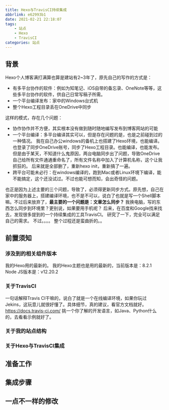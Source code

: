 ```yaml
---
title: Hexo与TravisCI持续集成
abbrlink: e62993b1
date: 2021-02-21 22:18:07
tags:
    - 站点
    - Hexo
    - TravisCI
categories: 站点
---
```


## 背景
Hexo个人博客满打满算也算是建站有2~3年了，原先自己的写作的方式是：
- 有多平台协作的软件：例如为知笔记、iOS自带的备忘录、OneNote等等，这些多平台协作的软件，供自己日常写稿子所需。
- 一个平台编译发布：家中的Windows台式机
- 整个Hexo工程目录丢在OneDrive中同步

这样的模式，存在几个问题：
<!-- more -->
- 协作协作并不方便，其实根本没有做到随时随地编写发布到博客网站的可能
- 一个平台编译：多平台编译其实可以，但是存在问题的是，也是之前碰到过的一种情况。
我在自己办公windows的备机上也搭建了Hexo环境，也能编译。也登录了同步OneDrive账号，同步了Hexo工程目录。也能编译，也能发布。但是由于某天，不知道什么鬼原因，两台电脑同步出了问题，导致OneDrive自己给所有文件通通重命名了，所有文件名称中加入了计算机名称，这个让我抓狂的。
后来就是全部删了，重新hexo init，重新搞了一遍。
- 跨平台可能未必行：在windows编译的，跑到Mac或者Linux环境下编译，能不能搞定，这个还没试过。不过也能可想而知，会出奇怪的问题。

也正是因为上述主要的三个问题，导致了，必须得更新同步方式。原先想，自己在家中的服务器上，搭建编译环境，也不是不可以，说白了也就是写一个Shell脚本嘛。不过后来放弃了，**最主要的一个问题是：文章怎么同步？** 我换电脑，写的东西怎么同步到环境里？更别说，如果要用手机呢？
后来，在百度和Google找来找去，发现很多提到的一个持续集成的工具TravisCI。
研究了一下，完全可以满足自己的需求。
不过。。。。
整个过程还是蛮曲折的。。


## 前置须知
### 涉及到的相关组件版本
我的Hexo用的最新的。
我的Hexo主题也是用的最新的，当前版本是：8.2.1
Node JS版本是：v12.20.2
### 关于TravisCI
一句话解释Travis CI干嘛的，说白了就是一个在线编译环境，如果你玩过Jekins，这玩意儿就很好懂了。具体细节，真的建议，看官方文档就好。
https://docs.travis-ci.com/
挑一个你了解的开发语言，如Java、Python什么的，去看看示例就好了。
### 关于我的站点结构

### 关于Hexo与TravisCI集成



## 准备工作

## 集成步骤

## 一点不一样的修改
